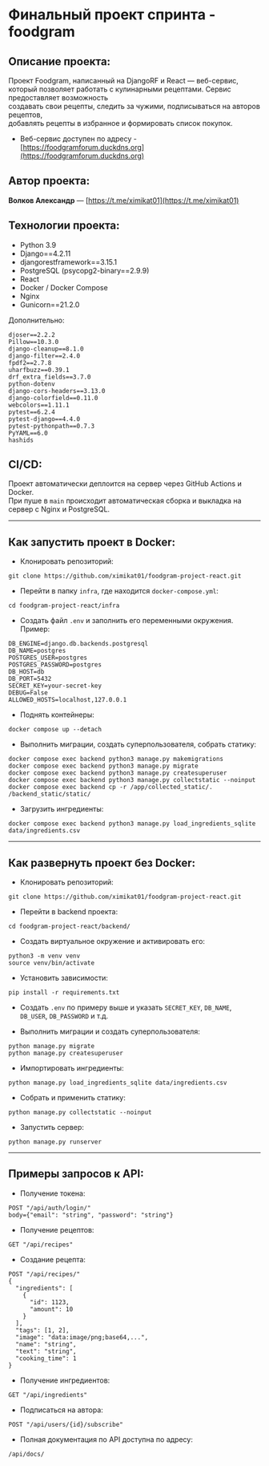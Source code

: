 # Финальный проект спринта - foodgram

## Описание проекта:
Проект Foodgram, написанный на DjangoRF и React — веб-сервис,  
который позволяет работать с кулинарными рецептами. Сервис предоставляет возможность  
создавать свои рецепты, следить за чужими, подписываться на авторов рецептов,  
добавлять рецепты в избранное и формировать список покупок.

* Веб-сервис доступен по адресу - [https://foodgramforum.duckdns.org](https://foodgramforum.duckdns.org)

## Автор проекта:
**Волков Александр** — [https://t.me/ximikat01](https://t.me/ximikat01)

## Технологии проекта:
* Python 3.9  
* Django==4.2.11  
* djangorestframework==3.15.1  
* PostgreSQL (psycopg2-binary==2.9.9)  
* React  
* Docker / Docker Compose  
* Nginx  
* Gunicorn==21.2.0  

Дополнительно:
```
djoser==2.2.2  
Pillow==10.3.0  
django-cleanup==8.1.0  
django-filter==2.4.0  
fpdf2==2.7.8  
uharfbuzz==0.39.1  
drf_extra_fields==3.7.0  
python-dotenv  
django-cors-headers==3.13.0  
django-colorfield==0.11.0  
webcolors==1.11.1  
pytest==6.2.4  
pytest-django==4.4.0  
pytest-pythonpath==0.7.3  
PyYAML==6.0  
hashids
```

## CI/CD:
Проект автоматически деплоится на сервер через GitHub Actions и Docker.  
При пуше в `main` происходит автоматическая сборка и выкладка на сервер с Nginx и PostgreSQL.

---

## Как запустить проект в Docker:

* Клонировать репозиторий:

`git clone https://github.com/ximikat01/foodgram-project-react.git`

* Перейти в папку `infra`, где находится `docker-compose.yml`:

`cd foodgram-project-react/infra`

* Создать файл `.env` и заполнить его переменными окружения. Пример:

```
DB_ENGINE=django.db.backends.postgresql
DB_NAME=postgres
POSTGRES_USER=postgres
POSTGRES_PASSWORD=postgres
DB_HOST=db
DB_PORT=5432
SECRET_KEY=your-secret-key
DEBUG=False
ALLOWED_HOSTS=localhost,127.0.0.1
```

* Поднять контейнеры:

`docker compose up --detach`

* Выполнить миграции, создать суперпользователя, собрать статику:

```
docker compose exec backend python3 manage.py makemigrations
docker compose exec backend python3 manage.py migrate
docker compose exec backend python3 manage.py createsuperuser
docker compose exec backend python3 manage.py collectstatic --noinput
docker compose exec backend cp -r /app/collected_static/. /backend_static/static/
```

* Загрузить ингредиенты:

`docker compose exec backend python3 manage.py load_ingredients_sqlite data/ingredients.csv`

---

## Как развернуть проект без Docker:

* Клонировать репозиторий:

`git clone https://github.com/ximikat01/foodgram-project-react.git`

* Перейти в backend проекта:

`cd foodgram-project-react/backend/`

* Создать виртуальное окружение и активировать его:

```
python3 -m venv venv
source venv/bin/activate
```

* Установить зависимости:

`pip install -r requirements.txt`

* Создать `.env` по примеру выше и указать `SECRET_KEY`, `DB_NAME`, `DB_USER`, `DB_PASSWORD` и т.д.

* Выполнить миграции и создать суперпользователя:

```
python manage.py migrate
python manage.py createsuperuser
```

* Импортировать ингредиенты:

`python manage.py load_ingredients_sqlite data/ingredients.csv`

* Собрать и применить статику:

```
python manage.py collectstatic --noinput
```

* Запустить сервер:

`python manage.py runserver`

---

## Примеры запросов к API:

* Получение токена:

`POST "/api/auth/login/"`  
`body={"email": "string", "password": "string"}`

* Получение рецептов:

`GET "/api/recipes"`

* Создание рецепта:

```
POST "/api/recipes/"
{
  "ingredients": [
    {
      "id": 1123,
      "amount": 10
    }
  ],
  "tags": [1, 2],
  "image": "data:image/png;base64,...",
  "name": "string",
  "text": "string",
  "cooking_time": 1
}
```

* Получение ингредиентов:

`GET "/api/ingredients"`

* Подписаться на автора:

`POST "/api/users/{id}/subscribe"`

* Полная документация по API доступна по адресу:

`/api/docs/`